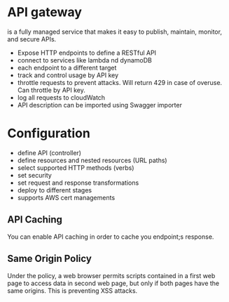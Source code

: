 # API gateway
is a fully managed service that makes it easy to publish, maintain, monitor, and secure APIs. 

- Expose HTTP endpoints to define a RESTful API
- connect to services like lambda nd dynamoDB
- each endpoint to a different target
- track and control usage by API key
- throttle requests to prevent attacks. Will return 429 in case of overuse. Can throttle by API key.
- log all requests to cloudWatch
- API description can be imported using Swagger importer

# Configuration
- define API (controller)
- define resources and nested resources (URL paths)
- select supported HTTP methods (verbs)
- set security
- set request and response transformations
- deploy to different stages
- supports AWS cert managements

## API Caching
You can enable API caching in order to cache you endpoint;s response.  

## Same Origin Policy
Under the policy, a web browser permits scripts contained in a first web page to access data in second web page, but only if both pages have the same origins. This is preventing XSS attacks. 
